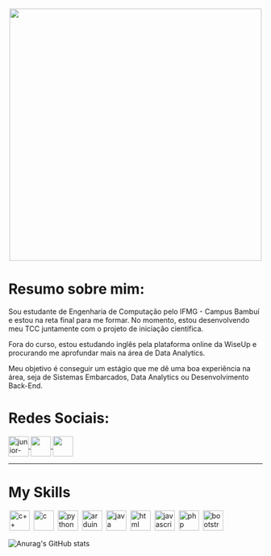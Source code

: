 <h1 align="center"> <img src="https://rb99.space/welcome.gif" width="500px"> </h1>


# Resumo sobre mim:

Sou estudante de Engenharia de Computação pelo IFMG - Campus Bambuí e estou na reta final para me formar. No momento, estou desenvolvendo meu TCC juntamente com o projeto de iniciação científica. 

Fora do curso, estou estudando inglês pela plataforma online da WiseUp e procurando me aprofundar mais na área de Data Analytics.

Meu objetivo é conseguir um estágio que me dê uma boa experiência na área, seja de Sistemas Embarcados, Data Analytics ou Desenvolvimento Back-End.

# Redes Sociais:

<a href="https://www.linkedin.com/in/fabiotempesta/" target="_blank">
  <img align="center" alt="junior-linkedin" width="40" src="https://image.flaticon.com/icons/png/512/124/124011.png" style="max-width:100%;">
</a>
<a href="https://www.instagram.com/fabiotempesta15/" target="_blank">
  <img  align="center"  src="https://image.flaticon.com/icons/png/512/174/174855.png" width='40' style="max-width:100%;"/>
</a>
<a href="https://api.whatsapp.com/send?phone=5535999432713&text=Encontrei%20seu%20contato%20no%20GitHub.%20Gostaria%20de%20falar%20com%20voc%C3%AA!" target="_blank" >
  <img  align="center" src="https://image.flaticon.com/icons/png/512/220/220236.png" width='40' style="max-width:100%;"/> 
</a>

<hr />

# My Skills

<img src="https://cdn.jsdelivr.net/gh/devicons/devicon/icons/cplusplus/cplusplus-line.svg" alt="c++" widtf="40" height="40" style="max-width:100%;margin: 0 2px;"></img>
<img src="https://cdn.jsdelivr.net/gh/devicons/devicon/icons/c/c-line.svg" alt="c" widtf="40" height="40" style="max-width:100%;margin: 0 2px;"></img>
<img src="https://cdn.jsdelivr.net/gh/devicons/devicon/icons/python/python-original-wordmark.svg" alt="python" widtf="40" height="40" style="max-width:100%;margin: 0 2px;"></img>
<img src="https://cdn.jsdelivr.net/gh/devicons/devicon/icons/arduino/arduino-original-wordmark.svg" alt="arduino" widtf="40" height="40" style="max-width:100%;margin: 0 2px;"/></img>
<img src="https://cdn.jsdelivr.net/gh/devicons/devicon/icons/java/java-original-wordmark.svg" alt="java" widtf="40" height="40" style="max-width:100%;margin: 0 2px;"></img>
<img src="https://cdn.jsdelivr.net/gh/devicons/devicon/icons/html5/html5-original-wordmark.svg" alt="html" widtf="40" height="40" style="max-width:100%;margin: 0 2px;"/></img>
<img src="https://cdn.jsdelivr.net/gh/devicons/devicon/icons/javascript/javascript-plain.svg" alt="javascript" widtf="40" height="40" style="max-width:100%;margin: 0 2px;"></img>
<img src="https://cdn.jsdelivr.net/gh/devicons/devicon/icons/php/php-original.svg" alt="php" widtf="40" height="40" style="max-width:100%;margin: 0 2px;"/></img>
<img src="https://cdn.jsdelivr.net/gh/devicons/devicon/icons/bootstrap/bootstrap-plain-wordmark.svg" alt="bootstrap" widtf="40" height="40" style="max-width:100%;margin: 0 2px;"/></img>

![Anurag's GitHub stats](https://github-readme-stats.vercel.app/api?username=fabiotempesta&show_icons=true&theme=radical)


